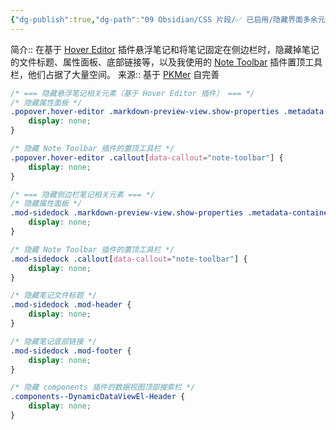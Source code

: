 ```yaml
---
{"dg-publish":true,"dg-path":"09 Obsidian/CSS 片段/✅ 已启用/隐藏界面多余元素.md","permalink":"/09 Obsidian/CSS 片段/✅ 已启用/隐藏界面多余元素/","created":"2025-06-09","updated":"2025-07-31"}
---
```



简介:: 在基于 [Hover Editor](https://github.com/nothingislost/obsidian-hover-editor) 插件悬浮笔记和将笔记固定在侧边栏时，隐藏掉笔记的文件标题、属性面板、底部链接等，以及我使用的 [Note Toolbar](https://github.com/chrisgurney/obsidian-note-toolbar) 插件置顶工具栏，他们占据了大量空间。
来源:: 基于 [PKMer](https://pkmer.cn/Pkmer-Docs/10-obsidian/obsidian%E5%A4%96%E8%A7%82/css-%E7%89%87%E6%AE%B5/obsidian%E6%A0%B7%E5%BC%8F-hovereditor%E6%8F%92%E4%BB%B6%E5%BC%B9%E7%AA%97%E4%B8%AD%E9%9A%90%E8%97%8Fproperties%E5%B1%9E%E6%80%A7%E9%9D%A2%E6%9D%BF/) 自完善

```css
/* === 隐藏悬浮笔记相关元素（基于 Hover Editor 插件） === */
/* 隐藏属性面板 */
.popover.hover-editor .markdown-preview-view.show-properties .metadata-container {
    display: none;
}

/* 隐藏 Note Toolbar 插件的置顶工具栏 */
.popover.hover-editor .callout[data-callout="note-toolbar"] {
    display: none;
}

/* === 隐藏侧边栏笔记相关元素 === */
/* 隐藏属性面板 */
.mod-sidedock .markdown-preview-view.show-properties .metadata-container {
    display: none;
}

/* 隐藏 Note Toolbar 插件的置顶工具栏 */
.mod-sidedock .callout[data-callout="note-toolbar"] {
    display: none;
}

/* 隐藏笔记文件标题 */
.mod-sidedock .mod-header {
    display: none;
}

/* 隐藏笔记底部链接 */
.mod-sidedock .mod-footer {
    display: none;
}

/* 隐藏 components 插件的数据视图顶部搜索栏 */
.components--DynamicDataViewEl-Header {
    display: none;
}
```